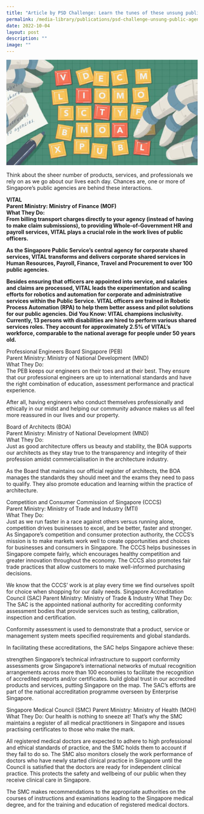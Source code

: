 ```yaml
---
title: "Article by PSD Challenge: Learn the tunes of these unsung public agencies"
permalink: /media-library/publications/psd-challenge-unsung-public-agencies/
date: 2022-10-04
layout: post
description: ""
image: ""
---
```

<img src="/images/Media/PSD Challenge.png">

Think about the sheer number of products, services, and professionals we rely on as we go about our lives each day. Chances are, one or more of Singapore’s public agencies are behind these interactions.

<b>VITAL<br>
Parent Ministry: Ministry of Finance (MOF)<br>
What They Do:<br>
From billing transport charges directly to your agency (instead of having to make claim submissions), to providing Whole-of-Government HR and payroll services, VITAL plays a crucial role in the work lives of public officers.

As the Singapore Public Service’s central agency for corporate shared services, VITAL transforms and delivers corporate shared services in Human Resources, Payroll, Finance, Travel and Procurement to over 100 public agencies.

Besides ensuring that officers are appointed into service, and salaries and claims are processed, VITAL leads the experimentation and scaling efforts for robotics and automation for corporate and administrative services within the Public Service. VITAL officers are trained in Robotic Process Automation (RPA) to help them better assess and pilot solutions for our public agencies.
Did You Know: VITAL champions inclusivity. Currently, 13 persons with disabilities are hired to perform various shared services roles. They account for approximately 2.5% of VITAL’s workforce, comparable to the national average for people under 50 years old.</b>

Professional Engineers Board Singapore (PEB)
<br>Parent Ministry: Ministry of National Development (MND)
<br>What They Do:
<br>The PEB keeps our engineers on their toes and at their best. They ensure that our professional engineers are up to international standards and have the right combination of education, assessment performance and practical experience.

After all, having engineers who conduct themselves professionally and ethically in our midst and helping our community advance makes us all feel more reassured in our lives and our property.

Board of Architects (BOA)
<br>Parent Ministry: Ministry of National Development (MND)
<br>What They Do:
<br>Just as good architecture offers us beauty and stability, the BOA supports our architects as they stay true to the transparency and integrity of their profession amidst commercialisation in the architecture industry.

As the Board that maintains our official register of architects, the BOA manages the standards they should meet and the exams they need to pass to qualify. They also promote education and learning within the practice of architecture.

Competition and Consumer Commission of Singapore (CCCS)
<br>Parent Ministry: Ministry of Trade and Industry (MTI)
<br>What They Do:
<br>Just as we run faster in a race against others versus running alone, competition drives businesses to excel, and be better, faster and stronger. As Singapore’s competition and consumer protection authority, the CCCS’s mission is to make markets work well to create opportunities and choices for businesses and consumers in Singapore.
The CCCS helps businesses in Singapore compete fairly, which encourages healthy competition and greater innovation throughout the economy. The CCCS also promotes fair trade practices that allow customers to make well-informed purchasing decisions.

We know that the CCCS’ work is at play every time we find ourselves spoilt for choice when shopping for our daily needs.
Singapore Accreditation Council (SAC)
Parent Ministry: Ministry of Trade & Industry
What They Do:
The SAC is the appointed national authority for accrediting conformity assessment bodies that provide services such as testing, calibration, inspection and certification.

Conformity assessment is used to demonstrate that a product, service or management system meets specified requirements and global standards.

In facilitating these accreditations, the SAC helps Singapore achieve these:

strengthen Singapore’s technical infrastructure to support conformity assessments
grow Singapore’s international networks of mutual recognition arrangements across more than 100 economies to facilitate the recognition of accredited reports and/or certificates.
build global trust in our accredited products and services, putting Singapore on the map.
The SAC’s efforts are part of the national accreditation programme overseen by Enterprise Singapore.

Singapore Medical Council (SMC)
Parent Ministry: Ministry of Health (MOH)
What They Do:
Our health is nothing to sneeze at! That’s why the SMC maintains a register of all medical practitioners in Singapore and issues practising certificates to those who make the mark.

All registered medical doctors are expected to adhere to high professional and ethical standards of practice, and the SMC holds them to account if they fail to do so.
The SMC also monitors closely the work performance of doctors who have newly started clinical practice in Singapore until the Council is satisfied that the doctors are ready for independent clinical practice. This protects the safety and wellbeing of our public when they receive clinical care in Singapore.

The SMC makes recommendations to the appropriate authorities on the courses of instructions and examinations leading to the Singapore medical degree, and for the training and education of registered medical doctors.
